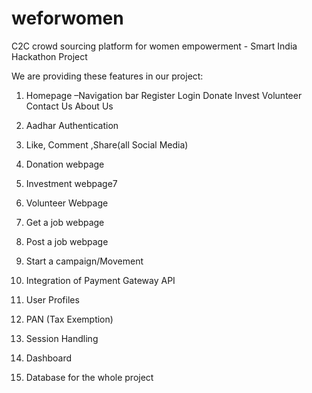 # weforwomen
C2C crowd sourcing platform for women empowerment - Smart India Hackathon Project 

We are providing these features in our project:

1. Homepage –Navigation bar Register Login Donate Invest Volunteer Contact Us About Us

2. Aadhar Authentication

3. Like, Comment ,Share(all Social Media)

4. Donation webpage

5. Investment webpage7

6. Volunteer Webpage

7. Get a job webpage

8. Post a job webpage

9. Start a campaign/Movement

10. Integration of Payment Gateway API

11. User Profiles

12. PAN (Tax Exemption)

13. Session Handling

14. Dashboard

15. Database for the whole project





